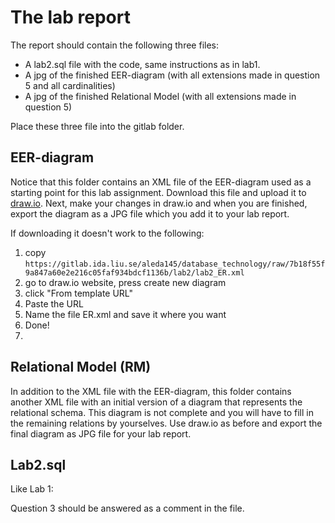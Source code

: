# The lab report
The report should contain the following three files:
* A lab2.sql file with the code, same instructions as in lab1. 
* A jpg of the finished EER-diagram (with all extensions made in question 5 and all cardinalities)
* A jpg of the finished Relational Model (with all extensions made in question 5)

Place these three file into the gitlab folder.

## EER-diagram
Notice that this folder contains an XML file of the EER-diagram used as a starting point for this lab assignment. Download this file and upload it to [draw.io](https://www.draw.io).
Next, make your changes in draw.io and when you are finished, export the diagram as a JPG file which you add it to your lab report.

If downloading it doesn't work to the following: 
1. copy `https://gitlab.ida.liu.se/aleda145/database_technology/raw/7b18f55f9a847a60e2e216c05faf934bdcf1136b/lab2/lab2_ER.xml`
2. go to draw.io website, press create new diagram
3. click "From template URL"
4. Paste the URL
5. Name the file ER.xml and save it where you want
6. Done!
7. 


## Relational Model (RM) 
In addition to the XML file with the EER-diagram, this folder contains another XML file with an initial version of a diagram that represents the relational schema.
This diagram is not complete and you will have to fill in the remaining relations by yourselves. Use draw.io as before and export the final diagram as JPG file for your lab report.

## Lab2.sql
Like Lab 1: 

Question 3 should be answered as a comment in the file. 
